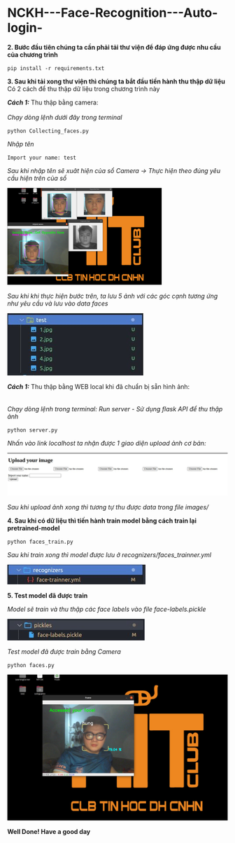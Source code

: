 # NCKH---Face-Recognition---Auto-login-
**2. Bước đầu tiên chúng ta cần phải tải thư viện để đáp ứng được nhu cầu của chương trình**
	
	pip install -r requirements.txt

**3. Sau khi tải xong thư viện thì chúng ta bắt đầu tiền hành thu thập dữ liệu** <br>
Có 2 cách để thu thập dữ liệu trong chương trình này <br>

_**Cách 1:**_ Thu thập bằng camera: <br> <br>
<i>Chạy dòng lệnh dưới đây trong terminal</i>

	python Collecting_faces.py
	
<i>Nhập tên</i>
	
	Import your name: test 
	
<i> Sau khi nhập tên sẽ xuât hiện của sổ Camera -> Thực hiện theo đúng yêu cầu hiện trên của sổ </i>
	
<img src = "https://github.com/ngluonghungg2611/NCKH---Face-Recognition---Auto-login-/blob/master/Camera.jpg" width = 70%>

<i>Sau khi khi thực hiện bước trên, ta lưu 5 ảnh với các góc cạnh tương ứng như yêu cầu và lưu vào data faces </i>

<img src = "https://github.com/ngluonghungg2611/NCKH---Face-Recognition---Auto-login-/blob/master/file_faces.jpg">

_**Cách 1:**_ Thu thập bằng WEB local khi đã chuẩn bị sẵn hình ảnh: <br> <br>	
<i> Chạy dòng lệnh trong terminal: Run server - Sử dụng flask API để thu thập ảnh </i>

	python server.py

<i>Nhấn vào link localhost ta nhận được 1 giao diện upload ảnh cơ bản: </i>

<img src="https://github.com/ngluonghungg2611/NCKH---Face-Recognition---Auto-login-/blob/master/template_upload_files.jpg">
	
<i>Sau khi upload ảnh xong thì tương tự thu được data trong file images/</i>

**4. Sau khi có dữ liệu thì tiến hành train model bằng cách train lại pretrained-model**

	python faces_train.py
	
<i>Sau khi train xong thì model được lưu ở recognizers/faces_trainner.yml</i>

<img src="https://github.com/ngluonghungg2611/NCKH---Face-Recognition---Auto-login-/blob/master/file_trainner.jpg">


**5. Test model đã được train**

<i>Model sẽ train và thu thập các face labels vào file face-labels.pickle</i>

<img src="https://github.com/ngluonghungg2611/NCKH---Face-Recognition---Auto-login-/blob/master/face_labels.jpg">

<i>Test model đã được train bằng Camera </i>

	python faces.py

<img src="https://github.com/ngluonghungg2611/NCKH---Face-Recognition---Auto-login-/blob/master/test_model.jpg">

**Well Done! Have a good day** 
	
	
		
	
	
